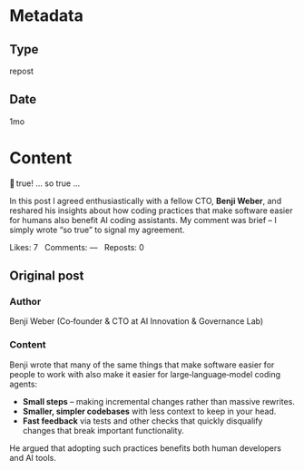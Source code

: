 # Metadata

## Type

repost

## Date

1mo

# Content

💯 true! … so true …

In this post I agreed enthusiastically with a fellow CTO, **Benji Weber**, and reshared his insights about how coding practices that make software easier for humans also benefit AI coding assistants.  My comment was brief – I simply wrote “so true” to signal my agreement.

Likes: 7   Comments: —   Reposts: 0

## Original post

### Author

Benji Weber (Co‑founder & CTO at AI Innovation & Governance Lab)

### Content

Benji wrote that many of the same things that make software easier for people to work with also make it easier for large‑language‑model coding agents:

- **Small steps** – making incremental changes rather than massive rewrites.
- **Smaller, simpler codebases** with less context to keep in your head.
- **Fast feedback** via tests and other checks that quickly disqualify changes that break important functionality.

He argued that adopting such practices benefits both human developers and AI tools.
